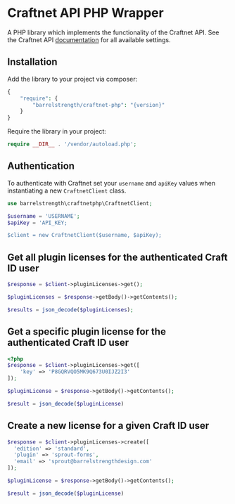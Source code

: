 # Craftnet API PHP Wrapper

A PHP library which implements the functionality of the Craftnet API. See the Craftnet API [documentation](https://docs.api.craftcms.com) for all available settings.

## Installation

Add the library to your project via composer:

``` php
{
    "require": {
        "barrelstrength/craftnet-php": "{version}"
    }
}
```

Require the library in your project:

``` php
require __DIR__ . '/vendor/autoload.php';
```

## Authentication

To authenticate with Craftnet set your `username` and `apiKey` values when instantiating a new `CraftnetClient` class.
 
``` php
use barrelstrength\craftnetphp\CraftnetClient;

$username = 'USERNAME';
$apiKey = 'API_KEY;

$client = new CraftnetClient($username, $apiKey);
```

## Get all plugin licenses for the authenticated Craft ID user

``` php
$response = $client->pluginLicenses->get();

$pluginLicenses = $response->getBody()->getContents();

$results = json_decode($pluginLicenses);
```

## Get a specific plugin license for the authenticated Craft ID user

``` php
<?php
$response = $client->pluginLicenses->get([
    'key' => 'P8GQRVQO5MK9Q673U0IJZ2I3'
]);

$pluginLicense = $response->getBody()->getContents();

$result = json_decode($pluginLicense)
```

## Create a new license for a given Craft ID user

``` php
$response = $client->pluginLicenses->create([
  'edition' => 'standard',
  'plugin' => 'sprout-forms',
  'email' => 'sprout@barrelstrengthdesign.com'
]);

$pluginLicense = $response->getBody()->getContents();

$result = json_decode($pluginLicense)
```